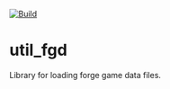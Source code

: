 [![Build](https://github.com/Silverlan/util_fgd/actions/workflows/pragma-generic-ci.yml/badge.svg)](https://github.com/Silverlan/util_fgd/actions/workflows/pragma-generic-ci.yml)

# util_fgd
Library for loading forge game data files.
